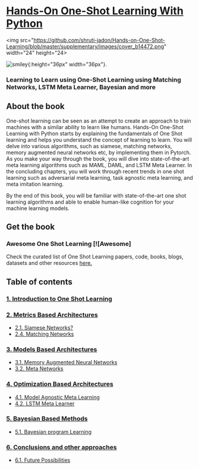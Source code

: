 # [Hands-On One-Shot Learning With Python](https://www.packtpub.com/big-data-and-business-intelligence/hands-one-shot-learning-python)

<img src="https://github.com/shruti-jadon/Hands-on-One-Shot-Learning/blob/master/supplementary/images/cover_b14472.png" width="24" height="24>

![smiley](https://github.com/shruti-jadon/Hands-on-One-Shot-Learning/blob/master/supplementary/images/cover_b14472.png){:height="36px" width="36px"}.

###  Learning to Learn using One-Shot Learning using Matching Networks, LSTM Meta Learner, Bayesian and more



## About the book

One-shot learning can be seen as an attempt to create an approach to train machines with a similar ability to learn like humans.
Hands-On One-Shot Learning with Python starts by explaining the fundamentals of One Shot learning and helps you understand the concept of learning to learn. You will delve into various algorithms, such as siamese, matching networks, memory augmented neural networks etc, by implementing them in Pytorch. As you make your way through the book, you will dive into state-of-the-art meta learning algorithms such as MAML, DAML, and LSTM Meta Learner. In the concluding chapters, you will work through recent trends in one shot learning such as adversarial meta learning, task agnostic meta learning, and meta imitation learning.

By the end of this book, you will be familiar with state-of-the-art one shot learning algorithms and able to enable human-like cognition for your machine learning models.

## Get the book 


### Awesome One Shot Learning  [![Awesome]
Check the curated list of One Shot Learning papers, code, books, blogs, datasets and other resources [here.](https://github.com/shruti-jadon/Hands-on-One-Shot-Learning) 

## Table of contents 

### [1. Introduction to One Shot Learning]()

### [2. Metrics Based Architectures]()

* [2.1. Siamese Networks?]()
* [2.4. Matching Networks]()

### [3. Models Based Architectures]()

* [3.1. Memory Augmented Neural Networks]()
* [3.2. Meta Networks]()


### [4. Optimization Based Architectures]()

* [4.1. Model Agnostic Meta Learning]()
* [4.2. LSTM Meta Learner]()

### [5. Bayesian Based Methods]()

* [5.1. Bayesian program Learning]()


### [6. Conclusions and other approaches]()

* [6.1. Future Possibilities]()

